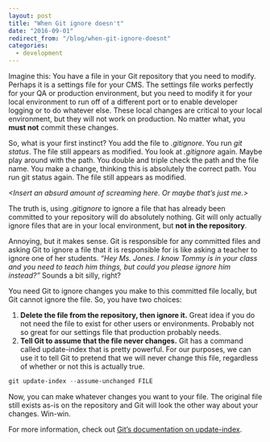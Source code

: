 ```yaml
---
layout: post
title: "When Git ignore doesn't"
date: "2016-09-01"
redirect_from: "/blog/when-git-ignore-doesnt"
categories:
  - development
---
```


Imagine this: You have a file in your Git repository that you need to modify. Perhaps it is a settings file for your CMS. The settings file works perfectly for your QA or production environment, but you need to modify it for your local environment to run off of a different port or to enable developer logging or to do whatever else.  These local changes are critical to your local environment, but they will not work on production. No matter what, you __must not__ commit these changes.

So, what is your first instinct?  You add the file to _.gitignore_. You run _git status_.  The file still appears as modified. You look at _.gitignore_ again.  Maybe play around with the path.  You double and triple check the path and the file name. You make a change, thinking this is absolutely the correct path.  You run git status again. The file still appears as modified.

_&lt;Insert an absurd amount of screaming here.  Or maybe that’s just me.&gt;_

The truth is, using _.gitignore_ to ignore a file that has already been committed to your repository will do absolutely nothing.  Git will only actually ignore files that are in your local environment, but __not in the repository__.

Annoying, but it makes sense.  Git is responsible for any committed files and asking Git to ignore a file that it is responsible for is like asking a teacher to ignore one of her students.  _“Hey Ms. Jones.  I know Tommy is in your class and you need to teach him things, but could you please ignore him instead?”_ Sounds a bit silly, right?

You need Git to ignore changes you make to this committed file locally, but Git cannot ignore the file.  So, you have two choices:

1. __Delete the file from the repository, then ignore it.__  Great idea if you do not need the file to exist for other users or environments.  Probably not so great for our settings file that production probably needs.
2. __Tell Git to assume that the file never changes.__  Git has a command called update-index that is pretty powerful.  For our purposes, we can use it to tell Git to pretend that we will never change this file, regardless of whether or not this is actually true.

```powershell
git update-index --assume-unchanged FILE
```

Now, you can make whatever changes you want to your file.  The original file still exists as-is on the repository and Git will look the other way about your changes.  Win-win.

For more information, check out [Git’s documentation on update-index](https://git-scm.com/docs/git-update-index).
